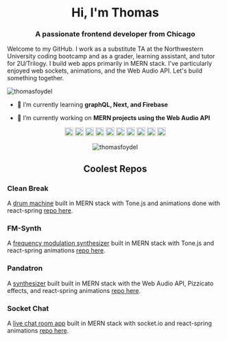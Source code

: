 <h1 align="center">Hi, I'm Thomas</h1>
<h3 align="center">A passionate frontend developer from Chicago</h3>
   Welcome to my GitHub. I work as a substitute TA at the Northwestern University coding bootcamp 
   and as a grader, learning assistant, and tutor for 2U/Trilogy. 
   I build web apps primarily in MERN stack. I've particularly enjoyed web sockets, 
   animations, and the Web Audio API. Let's build something together.


<p align="left"> <img src="https://komarev.com/ghpvc/?username=thomasfoydel" alt="thomasfoydel" /> </p>

- 🌱 I’m currently learning **graphQL, Next, and Firebase**

- 🔭 I’m currently working on **MERN projects using the Web Audio API**

<p align="center"><img src="https://devicons.github.io/devicon/devicon.git/icons/react/react-original-wordmark.svg" alt="react" width="20" height="20"/> <img src="https://devicons.github.io/devicon/devicon.git/icons/css3/css3-original-wordmark.svg" alt="css3" width="20" height="20"/> <img src="https://devicons.github.io/devicon/devicon.git/icons/html5/html5-original-wordmark.svg" alt="html5" width="20" height="20"/> <img src="https://devicons.github.io/devicon/devicon.git/icons/javascript/javascript-original.svg" alt="javascript" width="20" height="20"/> <img src="https://devicons.github.io/devicon/devicon.git/icons/mongodb/mongodb-original-wordmark.svg" alt="mongodb" width="20" height="20"/> <img src="https://devicons.github.io/devicon/devicon.git/icons/mysql/mysql-original-wordmark.svg" alt="mysql" width="20" height="20"/> <img src="https://devicons.github.io/devicon/devicon.git/icons/sass/sass-original.svg" alt="sass" width="20" height="20"/> <img src="https://devicons.github.io/devicon/devicon.git/icons/nodejs/nodejs-original-wordmark.svg" alt="nodejs" width="20" height="20"/> <img src="https://devicons.github.io/devicon/devicon.git/icons/webpack/webpack-original.svg" alt="webpack" width="20" height="20"/> <img src="https://devicons.github.io/devicon/devicon.git/icons/express/express-original-wordmark.svg" alt="express" width="20" height="20"/></p><p align="center"> <img src="https://github-readme-stats.vercel.app/api?username=thomasfoydel&show_icons=true" alt="thomasfoydel" /> </p>


<h2 align="center">Coolest Repos</h1>

### Clean Break
A [drum machine](http://cleanbreak.herokuapp.com/) built in MERN stack with Tone.js and animations done with react-spring [repo here](https://github.com/ThomasFoydel/drummachine).

### FM-Synth
A [frequency modulation synthesizer](http://fm-synth.herokuapp.com/) built in MERN stack with Tone.js and react-spring animations [repo here](https://github.com/ThomasFoydel/fmsynth).

### Pandatron
A [synthesizer](http://pandatron.herokuapp.com/) built built in MERN stack with the Web Audio API, Pizzicato effects, and react-spring animations [repo here](https://github.com/ThomasFoydel/oscillator-rx).

### Socket Chat
A [live chat room app](http://socketchat.xyz/) built in MERN stack with socket.io and react-spring animations [repo here](https://github.com/ThomasFoydel/chat). 

